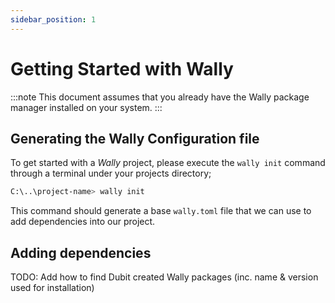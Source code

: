 ```yaml
---
sidebar_position: 1
---
```


# Getting Started with Wally

:::note
This document assumes that you already have the Wally package manager installed on your system.
:::

## Generating the Wally Configuration file

To get started with a *Wally* project, please execute the `wally init` command through a terminal under your projects directory;

```bash
C:\..\project-name> wally init
```

This command should generate a base `wally.toml` file that we can use to add dependencies into our project.

## Adding dependencies

TODO: Add how to find Dubit created Wally packages (inc. name & version used for installation)